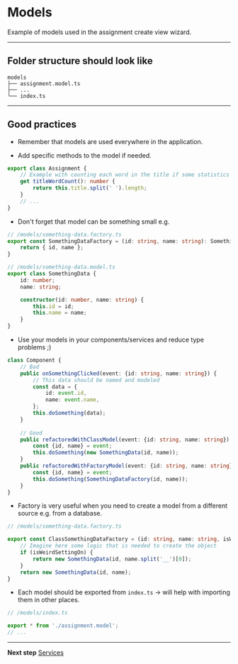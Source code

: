 # Models

Example of models used in the assignment create view wizard.
***
## Folder structure should look like
```
models
├── assignment.model.ts
├── ...
└── index.ts
```
***
## Good practices
* Remember that models are used everywhere in the application.

* Add specific methods to the model if needed.
```typescript
export class Assignment {
    // Example with counting each word in the title if some statistics needed
    get titleWordCount(): number {
        return this.title.split(' ').length;
    }
    // ...
}
```

* Don't forget that model can be something small e.g.
```typescript
// /models/something-data.factory.ts
export const SomethingDataFactory = (id: string, name: string): SomethingData => {
    return { id, name };
}

// /models/something-data.model.ts
export class SomethingData {
    id: number;
    name: string;

    constructor(id: number, name: string) {
        this.id = id;
        this.name = name;
    }
}
```

* Use your models in your components/services and reduce type problems ;)
```typescript
class Component {
    // Bad
    public onSomethingClicked(event: {id: string, name: string}) {
        // This data should be named and modeled
        const data = {
            id: event.id,
            name: event.name,
        };
        this.doSomething(data);
    }
    
    // Good
    public refactoredWithClassModel(event: {id: string, name: string}) {
        const {id, name} = event;
        this.doSomething(new SomethingData(id, name));
    }
    public refactoredWithFactoryModel(event: {id: string, name: string}) {
        const {id, name} = event;
        this.doSomething(SomethingDataFactory(id, name));
    }
}
```

* Factory is very useful when you need to create a model from a different source e.g. from a database.
```typescript
// /models/something-data.factory.ts

export const ClassSomethingDataFactory = (id: string, name: string, isWeirdSettingOn: boolean): SomethingData => {
    // Imagine here some logic that is needed to create the object
    if (isWeirdSettingOn) {
        return new SomethingData(id, name.split('__')[0]);
    }
    return new SomethingData(id, name);
}
```

* Each model should be exported from `index.ts` &rarr; will help with importing them in other places.
```typescript
// /models/index.ts

export * from './assignment.model';
// ...
```

***

**Next step**
[Services](https://github.com/Walikuperek/Learn-Facade-Service/tree/master/lib-usage-example/create-view/services)
